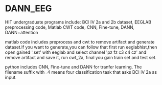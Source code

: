 # DANN_EEG
HIT undergraduate programs include: BCI IV 2a and 2b dataset, EEGLAB preprocessing code, Matlab CWT code, CNN, Fine-tune, DANN, DANN+attention


matlab code includes preprocess and cwt to remove artifact and generate dataset.If you want to generate,you can follow that first run eeglabhist,then open gained '.set' with eeglab and select channel 'pz fz c3 c4 cz' and remove artifact and save it, run cwt_2a, final you gain train set and test set.


python includes CNN, Fine-tune and DANN for tranfer learning. The filename suffix with _4 means four classification task that asks BCI IV 2a as input.
